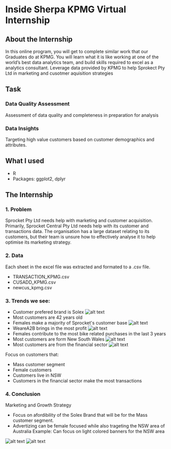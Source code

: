 # Inside Sherpa KPMG Virtual Internship

## About the Internship
In this online program, you will get to complete similar work that our Graduates do at KPMG. You will learn what it is like working at one of the world’s best data analytics team, and build skills required to excel as a analytics consultant.
Leverage data provided by KPMG to help Sprokect Pty Ltd in marketing and cusotmer aquisition strategies

## Task
### Data Quality Assessment
Assessment of data quality and completeness in preparation for analysis

### Data Insights
Targeting high value customers based on customer demographics and attributes.

## What I used

* R
* Packages: ggplot2, dplyr

## The Internship

### 1. Problem 
Sprocket Pty Ltd needs help with marketing and customer acquisition. Primarily, Sprocket Central Pty Ltd needs help with its customer and transactions data. The organisation has a large dataset relating to its customers, but their team is unsure how to effectively analyse it to help optimise its marketing strategy.

### 2. Data 
Each sheet in the excel file was extracted and formated to a .csv file. 
* TRANSACTION_KPMG.csv 
* CUSADD_KPMG.csv 
* newcus_kpmg.csv


### 3. Trends we see:
* Customer prefered brand is Solex 
![alt text](https://github.com/vbgupta/InsideSherpa-KPMG/blob/master/Img/Brand%20that%20occurs%20most%20often.png?raw=true)
* Most customers are 42 years old
* Females make a majority of Sprocket's customer base
![alt text](https://github.com/vbgupta/InsideSherpa-KPMG/blob/master/Img/Gender%20Breakdown.png?raw=true)
* WeareA2B brings in the most profit
![alt text](https://github.com/vbgupta/InsideSherpa-KPMG/blob/master/Img/Brands%20and%20Profits.png?raw=true)
* Females contribute to the most bike related purchases in the last 3 years 
* Most customers are form New South Wales
![alt text](https://github.com/vbgupta/InsideSherpa-KPMG/blob/master/Img/Most%20customers%20are%20from%20this%20state.png?raw=true)
* Most customers are from the financial sector
![alt text](https://github.com/vbgupta/InsideSherpa-KPMG/blob/master/Img/Most%20common%20customer%20job%20industry.png?raw=true)

Focus on customers that: 
* Mass customer segment 
* Female customers 
* Customers live in NSW 
* Customers in the financial sector make the most transactions 

### 4. Conclusion
Marketing and Growth Strategy 
* Focus on afordibility of the Solex Brand that will be for the Mass customer segment. 
* Advertizing can be female focused while also trageting the NSW area of Australia 
        Example: Can focus on light colored banners for the NSW area


![alt text](https://github.com/vbgupta/InsideSherpa-KPMG/blob/master/Img/Customer%20Wealth%20Segment.png?raw=true)
![alt text](https://github.com/vbgupta/InsideSherpa-KPMG/blob/master/Img/Most%20common%20customer%20job%20industry.png?raw=true)
